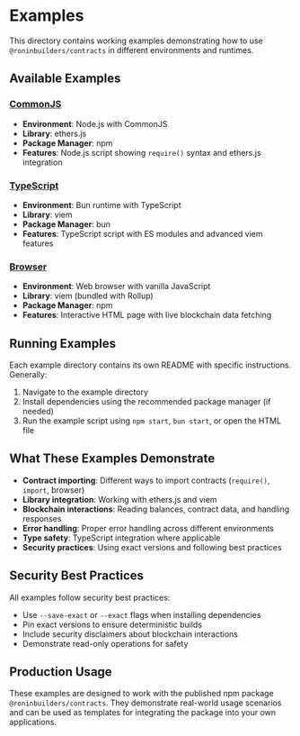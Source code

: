# Examples

This directory contains working examples demonstrating how to use `@roninbuilders/contracts` in different environments and runtimes.

## Available Examples

### [CommonJS](./commonjs/) 
- **Environment**: Node.js with CommonJS
- **Library**: ethers.js 
- **Package Manager**: npm
- **Features**: Node.js script showing `require()` syntax and ethers.js integration

### [TypeScript](./typescript/)
- **Environment**: Bun runtime with TypeScript
- **Library**: viem
- **Package Manager**: bun  
- **Features**: TypeScript script with ES modules and advanced viem features

### [Browser](./browser/)
- **Environment**: Web browser with vanilla JavaScript
- **Library**: viem (bundled with Rollup)
- **Package Manager**: npm
- **Features**: Interactive HTML page with live blockchain data fetching

## Running Examples

Each example directory contains its own README with specific instructions. Generally:

1. Navigate to the example directory
2. Install dependencies using the recommended package manager (if needed)
3. Run the example script using `npm start`, `bun start`, or open the HTML file

## What These Examples Demonstrate

- **Contract importing**: Different ways to import contracts (`require()`, `import`, browser)
- **Library integration**: Working with ethers.js and viem
- **Blockchain interactions**: Reading balances, contract data, and handling responses
- **Error handling**: Proper error handling across different environments
- **Type safety**: TypeScript integration where applicable
- **Security practices**: Using exact versions and following best practices

## Security Best Practices

All examples follow security best practices:
- Use `--save-exact` or `--exact` flags when installing dependencies
- Pin exact versions to ensure deterministic builds
- Include security disclaimers about blockchain interactions
- Demonstrate read-only operations for safety

## Production Usage

These examples are designed to work with the published npm package `@roninbuilders/contracts`. They demonstrate real-world usage scenarios and can be used as templates for integrating the package into your own applications.